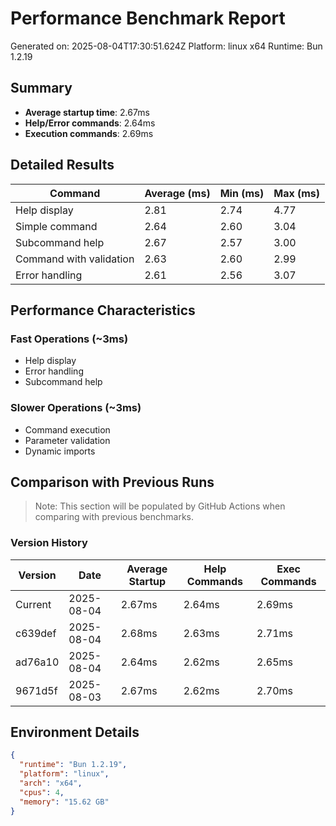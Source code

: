 # Performance Benchmark Report

Generated on: 2025-08-04T17:30:51.624Z
Platform: linux x64
Runtime: Bun 1.2.19

## Summary

- **Average startup time**: 2.67ms
- **Help/Error commands**: 2.64ms
- **Execution commands**: 2.69ms

## Detailed Results

| Command | Average (ms) | Min (ms) | Max (ms) |
|---------|-------------|----------|----------|
| Help display | 2.81 | 2.74 | 4.77 |
| Simple command | 2.64 | 2.60 | 3.04 |
| Subcommand help | 2.67 | 2.57 | 3.00 |
| Command with validation | 2.63 | 2.60 | 2.99 |
| Error handling | 2.61 | 2.56 | 3.07 |

## Performance Characteristics

### Fast Operations (~3ms)
- Help display
- Error handling
- Subcommand help

### Slower Operations (~3ms)
- Command execution
- Parameter validation
- Dynamic imports

## Comparison with Previous Runs

> Note: This section will be populated by GitHub Actions when comparing with previous benchmarks.

### Version History

| Version | Date | Average Startup | Help Commands | Exec Commands |
|---------|------|-----------------|---------------|---------------|
| Current | 2025-08-04 | 2.67ms | 2.64ms | 2.69ms |
| c639def | 2025-08-04 | 2.68ms | 2.63ms | 2.71ms |
| ad76a10 | 2025-08-04 | 2.64ms | 2.62ms | 2.65ms |
| 9671d5f | 2025-08-03 | 2.67ms | 2.62ms | 2.70ms |

## Environment Details

```json
{
  "runtime": "Bun 1.2.19",
  "platform": "linux",
  "arch": "x64",
  "cpus": 4,
  "memory": "15.62 GB"
}
```
